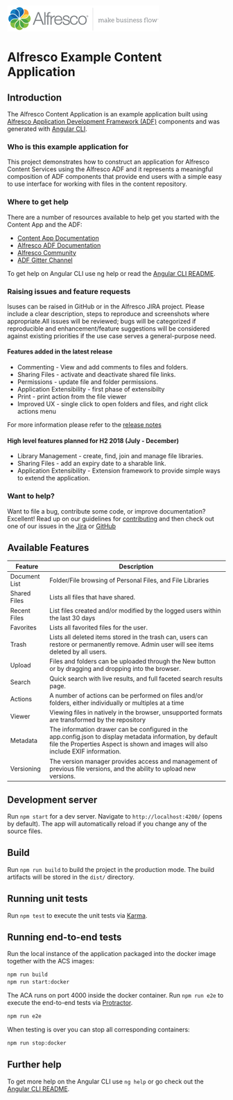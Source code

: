    <p align="left"> <img title="Alfresco" src="alfresco.png" alt="Alfresco - make business flow"></p>
   
# Alfresco Example Content Application

## Introduction

The Alfresco Content Application is an example application built using
[Alfresco Application Development Framework (ADF)](https://github.com/Alfresco/alfresco-ng2-components) components and was generated with [Angular CLI](https://github.com/angular/angular-cli).

### Who is this example application for

This project demonstrates how to construct an application for Alfresco Content Services using the Alfresco ADF and it represents a meaningful composition of ADF components that provide end users with a simple easy to use interface for working with files in the content repository.

### Where to get help
There are a number of resources available to help get you started with the Content App and the ADF:
* [Content App Documentation](https://alfresco.github.io/alfresco-content-app/)
* [Alfresco ADF Documentation](https://alfresco.github.io/adf-component-catalog/)
* [Alfresco Community](https://community.alfresco.com/)
* [ADF Gitter Channel](https://gitter.im/Alfresco/alfresco-ng2-components)

To get help on Angular CLI use ng help or read the [Angular CLI README](https://github.com/angular/angular-cli/blob/master/README.md).

### Raising issues and feature requests
Isuses can be raised in GitHub or in the Alfresco JIRA project. 
Please include a clear description, steps to reproduce and screenshots where appropriate.All issues will be reviewed; bugs will be categorized if reproducible and enhancement/feature suggestions will be considered against existing priorities if the use case serves a general-purpose need.

#### Features added in the latest release
* Commenting - View and add comments to files and folders.
* Sharing Files - activate and deactivate shared file links.
* Permissions - update file and folder permissions.
* Application Extensibility	- first phase of extensibilty
* Print - print action from the file viewer
* Improved UX - single click to open folders and files, and right click actions menu

For more information please refer to the [release notes](https://github.com/Alfresco/alfresco-content-app/releases)

#### High level features planned for H2 2018 (July - December)
* Library Management - create, find, join and manage file libraries.
* Sharing Files - add an expiry date to a sharable link.
* Application Extensibility	- Extension framework to provide simple ways to extend the application.

### Want to help?
Want to file a bug, contribute some code, or improve documentation? Excellent! Read up on our guidelines for [contributing](https://github.com/Alfresco/alfresco-content-app/blob/master/CONTRIBUTING.md) and then check out one of our issues in the [Jira](https://issues.alfresco.com/jira/projects/ACA) or [GitHub](https://github.com/Alfresco/alfresco-content-app/issues)

## Available Features
| Feature          | Description                                                    | 
|------------------|----------------------------------------------------------------|
| Document List    | Folder/File browsing of Personal Files, and File Libraries     |
| Shared Files	   | Lists all files that have shared.                              |
| Recent Files	   | List files created and/or modified by the logged users within the last 30 days|
| Favorites	       | Lists all favorited files for the user. |
| Trash	           | Lists all deleted items stored in the trash can, users can restore or permanently remove. Admin user will see items deleted by all users.|
| Upload	       | Files and folders can be uploaded through the New button or by dragging and dropping into the browser.|
| Search	       | Quick search with live results, and full faceted search results page.| 
| Actions	       | A number of actions can be performed on files and/or folders, either individually or multiples at a time|
| Viewer           | Viewing files in natively in the browser, unsupported formats are transformed by the repository |                  
| Metadata	       | The information drawer can be configured in the app.config.json to display metadata information, by default file the Properties Aspect is shown and images will also include EXIF information.|
| Versioning	   | The version manager provides access and management of previous file versions, and the ability to upload new versions.|


## Development server

Run `npm start` for a dev server. Navigate to `http://localhost:4200/` (opens by default).
The app will automatically reload if you change any of the source files.

## Build

Run `npm run build` to build the project in the production mode. The build artifacts will be stored in the `dist/` directory.

## Running unit tests

Run `npm test` to execute the unit tests via [Karma](https://karma-runner.github.io).

## Running end-to-end tests

Run the local instance of the application packaged into the docker image together with the ACS images:

```sh
npm run build
npm run start:docker
```

The ACA runs on port 4000 inside the docker container.
Run `npm run e2e` to execute the end-to-end tests via [Protractor](http://www.protractortest.org/).

```sh
npm run e2e
```

When testing is over you can stop all corresponding containers:

```sh
npm run stop:docker
```

## Further help

To get more help on the Angular CLI use `ng help` or go check out the [Angular CLI README](https://github.com/angular/angular-cli/blob/master/README.md).

[contributing]: https://github.com/Alfresco/alfresco-content-app/blob/master/CONTRIBUTING.md
[github]: https://github.com/Alfresco/alfresco-content-app/issues
[jira]: https://issues.alfresco.com/jira/projects/ACA
